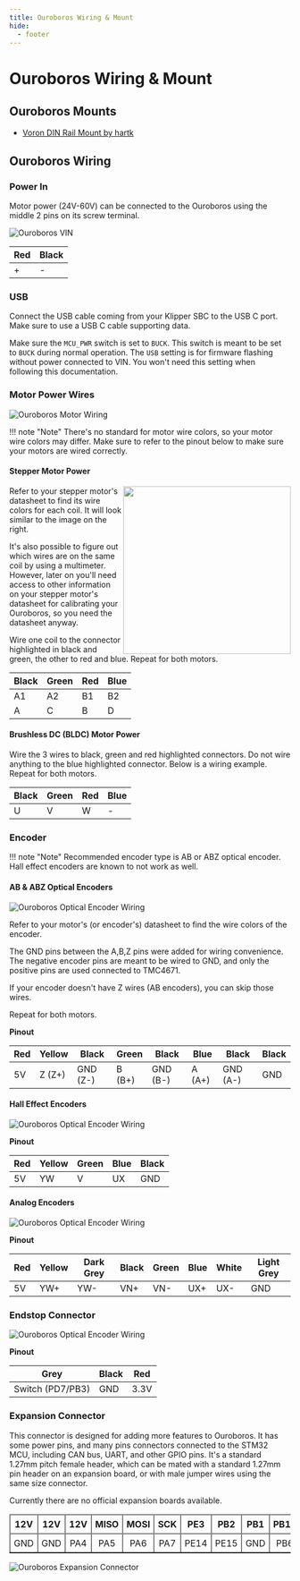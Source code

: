 ```yaml
---
title: Ouroboros Wiring & Mount
hide:
  - footer
---
```


# Ouroboros Wiring & Mount

## Ouroboros Mounts
- [Voron DIN Rail Mount by hartk](./Ouroboros_Mount_hartk.zip)

## Ouroboros Wiring

### Power In

Motor power (24V-60V) can be connected to the Ouroboros using the middle 2 pins on its screw terminal.

![Ouroboros VIN](../assets/ouroboros/power.png)

| Red  | Black |
| ---- | ----- |
| +    | -     |

### USB

Connect the USB cable coming from your Klipper SBC to the USB C port. Make sure to use a USB C cable supporting data.

Make sure the `MCU_PWR` switch is set to `BUCK`. This switch is meant to be set to `BUCK` during normal operation. The `USB` setting is for firmware flashing without power connected to VIN. You won't need this setting when following this documentation.

### Motor Power Wires

![Ouroboros Motor Wiring](../assets/ouroboros/motors.png)

!!! note "Note"
    There's no standard for motor wire colors, so your motor wire colors may differ. Make sure to refer to the pinout below to make sure your motors are wired correctly.

#### Stepper Motor Power
<img align="right" width="300" height="300" src="/../assets/ouroboros/stepper-coils.PNG">
Refer to your stepper motor's datasheet to find its wire colors for each coil. It will look similar to the image on the right. 

It's also possible to figure out which wires are on the same coil by using a multimeter. However, later on you'll need access to other information on your stepper motor's datasheet for calibrating your Ouroboros, so you need the datasheet anyway.

Wire one coil to the connector highlighted in black and green, the other to red and blue. Repeat for both motors.

| Black | Green | Red  | Blue |
| ----- | ----- | ---- | ---- |
| A1    | A2    | B1   | B2   |
| A     | C     | B    | D    |

#### Brushless DC (BLDC) Motor Power

Wire the 3 wires to black, green and red highlighted connectors. Do not wire anything to the blue highlighted connector. Below is a wiring example. Repeat for both motors.

| Black | Green | Red  | Blue |
| ----- | ----- | ---- | ---- |
| U     | V     | W    | -    |

### Encoder

!!! note "Note"
    Recommended encoder type is AB or ABZ optical encoder. Hall effect encoders are known to not work as well.

#### AB & ABZ Optical Encoders
![Ouroboros Optical Encoder Wiring](../assets/ouroboros/enc.png)

Refer to your motor's (or encoder's) datasheet to find the wire colors of the encoder.

The GND pins between the A,B,Z pins were added for wiring convenience. The negative encoder pins are meant to be wired to GND, and only the positive pins are used connected to TMC4671.

If your encoder doesn't have Z wires (AB encoders), you can skip those wires.

Repeat for both motors.

**Pinout**

| Red  | Yellow | Black    | Green  | Black    | Blue   | Black    | Black |
| ---- | ------ | -------- | ------ | -------- | ------ | -------- | ----- |
| 5V   | Z (Z+) | GND (Z-) | B (B+) | GND (B-) | A (A+) | GND (A-) | GND   |

#### Hall Effect Encoders

![Ouroboros Optical Encoder Wiring](../assets/ouroboros/hall.png)

**Pinout**

| Red  | Yellow | Green | Blue | Black |
| ---- | ------ | ----- | ---- | ----- |
| 5V   | YW     | V     | UX   | GND   |

#### Analog Encoders

![Ouroboros Optical Encoder Wiring](../assets/ouroboros/aenc.png)

**Pinout**

| Red  | Yellow | Dark Grey | Black | Green | Blue | White | Light Grey |
| ---- | ------ | ----- | ----- | ----- | ---- | ----- | ----- |
| 5V   | YW+    | YW-   | VN+   | VN-   | UX+  | UX-   | GND   |

### Endstop Connector

![Ouroboros Optical Encoder Wiring](../assets/ouroboros/sw.png)

**Pinout**

| Grey             | Black | Red  |
| ---------------- | ----- | ---- |
| Switch (PD7/PB3) | GND   | 3.3V |

### Expansion Connector

This connector is designed for adding more features to Ouroboros. It has some power pins, and many pins connectors connected to the STM32 MCU, including CAN bus, UART, and other GPIO pins. It's a standard 1.27mm pitch female header, which can be mated with a standard 1.27mm pin header on an expansion board, or with male jumper wires using the same size connector.

Currently there are no official expansion boards available.

<style type="text/css">
.tg  {border-collapse:collapse;border-spacing:0;}
.tg td{border-color:amber;border-style:solid;border-width:2px;overflow:hidden;padding:6px 6px;word-break:normal;}
.tg th{border-color:amber;border-style:solid;border-width:2px;overflow:hidden;padding:6px 6px;word-break:normal;}
.tg .tg-0pky{border-color:inherit;text-align:center;vertical-align:center}
.tg .tg-0lax{text-align:center;vertical-align:center}
</style>
<table class="tg"><thead>
  <tr>
    <th class="tg-0pky">12V</th>
    <th class="tg-0pky">12V</th>
    <th class="tg-0pky">12V</th>
    <th class="tg-0pky">MISO</th>
    <th class="tg-0pky">MOSI</th>
    <th class="tg-0pky">SCK</th>
    <th class="tg-0pky">PE3</th>
    <th class="tg-0pky">PB2</th>
    <th class="tg-0pky">PB1</th>
    <th class="tg-0pky">PB10</th>
    <th class="tg-0pky">PE9</th>
    <th class="tg-0pky">GND</th>
    <th class="tg-0pky">GND</th>
    <th class="tg-0pky">GND</th>
    <th class="tg-0pky">PB0</th>
    <th class="tg-0pky">GND</th>
    <th class="tg-0pky">3.3V</th>
    <th class="tg-0pky">3.3V</th>
    <th class="tg-0pky">5V</th>
    <th class="tg-0pky">5V</th>
  </tr></thead>
<tbody>
  <tr>
    <td class="tg-0pky">GND</td>
    <td class="tg-0pky">GND</td>
    <td class="tg-0pky">PA4</td>
    <td class="tg-0pky">PA5</td>
    <td class="tg-0pky">PA6</td>
    <td class="tg-0pky">PA7</td>
    <td class="tg-0pky">PE14</td>
    <td class="tg-0pky">PE15</td>
    <td class="tg-0pky">GND</td>
    <td class="tg-0pky">PB6</td >
    <td class="tg-0pky">PB5</td>
    <td class="tg-0pky">GND</td>
    <td class="tg-0pky">PE8</td>
    <td class="tg-0pky">PE7</td>
    <td class="tg-0pky">GND</td>
    <td class="tg-0pky">PE1</td>
    <td class="tg-0pky">PE0</td>
    <td class="tg-0pky">GND</td>
    <td class="tg-0pky">PB9</td>
    <td class="tg-0pky">PB8</td>
  </tr>
</tbody></table>

![Ouroboros Expansion Connector](../assets/ouroboros/exp.png)